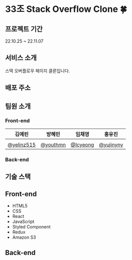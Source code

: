 # 33조 Stack Overflow Clone 🍀

## 프로젝트 기간

22.10.25 ~ 22.11.07

## 서비스 소개

스택 오버플로우 페이지 클론입니다.

## 배포 주소

[](http://33stackoverflow.s3-website.ap-northeast-2.amazonaws.com/)

## 팀원 소개

### Front-end

김예린|방혜민|임채영|홍유진
---|---|---|---
||||
[@yelinz515](https://github.com/yelinz515)|[@youthmn](https://github.com/youthmn)|[@Icyeong](https://github.com/Icyeong)|[@yujinyny](https://github.com/yujinyny)

### Back-end

## 기술 스택

## Front-end

- HTML5
- CSS
- React
- JavaScript
- Styled Component
- Redux
- Amazon S3

## Back-end

